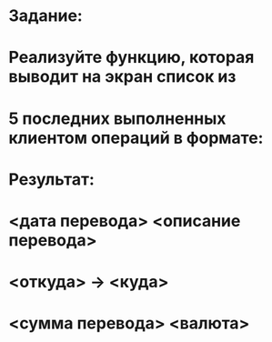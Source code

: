 
# Задание:
# Реализуйте функцию, которая выводит на экран список из 
# 5 последних выполненных клиентом операций в формате:
# Результат:
# <дата перевода> <описание перевода>
# <откуда> -> <куда>
# <сумма перевода> <валюта>
